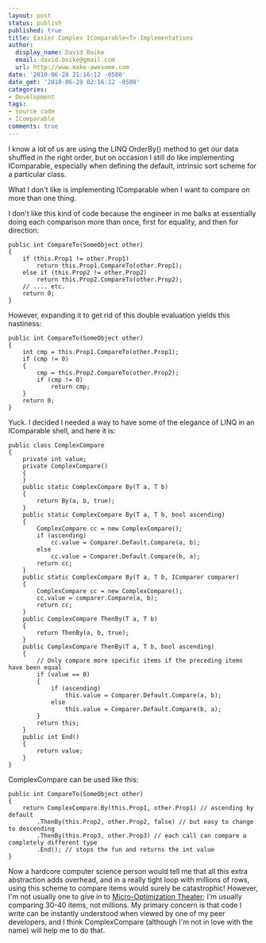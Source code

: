 ```yaml
---
layout: post
status: publish
published: true
title: Easier Complex IComparable<T> Implementations
author:
  display_name: David Boike
  email: david.boike@gmail.com
  url: http://www.make-awesome.com
date: '2010-06-28 21:16:12 -0500'
date_gmt: '2010-06-29 02:16:12 -0500'
categories:
- Development
tags:
- source code
- IComparable
comments: true
---
```

I know a lot of us are using the LINQ OrderBy() method to get our data shuffled in the right order, but on occasion I still do like implementing IComparable, especially when defining the default, intrinsic sort scheme for a particular class.

What I don't like is implementing IComparable when I want to compare on more than one thing.

I don't like this kind of code because the engineer in me balks at essentially doing each comparison more than once, first for equality, and then for direction:

    public int CompareTo(SomeObject other)
    {
        if (this.Prop1 != other.Prop1)
            return this.Prop1.CompareTo(other.Prop1);
        else if (this.Prop2 != other.Prop2)
            return this.Prop2.CompareTo(other.Prop2);
        // .... etc.
        return 0;
    }

However, expanding it to get rid of this double evaluation yields this nastiness:

    public int CompareTo(SomeObject other)
    {
        int cmp = this.Prop1.CompareTo(other.Prop1);
        if (cmp != 0)
        {
            cmp = this.Prop2.CompareTo(other.Prop2);
            if (cmp != 0)
                return cmp;
        }
        return 0;
    }

Yuck. I decided I needed a way to have some of the elegance of LINQ in an IComparable shell, and here it is:

    public class ComplexCompare
    {
        private int value;
        private ComplexCompare()
        {
        }
        public static ComplexCompare By(T a, T b)
        {
            return By(a, b, true);
        }
        public static ComplexCompare By(T a, T b, bool ascending)
        {
            ComplexCompare cc = new ComplexCompare();
            if (ascending)
                cc.value = Comparer.Default.Compare(a, b);
            else
                cc.value = Comparer.Default.Compare(b, a);
            return cc;
        }
        public static ComplexCompare By(T a, T b, IComparer comparer)
        {
            ComplexCompare cc = new ComplexCompare();
            cc.value = comparer.Compare(a, b);
            return cc;
        }
        public ComplexCompare ThenBy(T a, T b)
        {
            return ThenBy(a, b, true);
        }
        public ComplexCompare ThenBy(T a, T b, bool ascending)
        {
            // Only compare more specific items if the preceding items have been equal
            if (value == 0)
            {
                if (ascending)
                    this.value = Comparer.Default.Compare(a, b);
                else
                    this.value = Comparer.Default.Compare(b, a);
            }
            return this;
        }
        public int End()
        {
            return value;
        }
    }

ComplexCompare can be used like this:

    public int CompareTo(SomeObject other)
    {
        return ComplexCompare.By(this.Prop1, other.Prop1) // ascending by default
            .ThenBy(this.Prop2, other.Prop2, false) // but easy to change to descending
            .ThenBy(this.Prop3, other.Prop3) // each call can compare a completely different type
            .End(); // stops the fun and returns the int value
    }

Now a hardcore computer science person would tell me that all this extra abstraction adds overhead, and in a really tight loop with millions of rows, using this scheme to compare items would surely be catastrophic! However, I'm not usually one to give in to [Micro-Optimization Theater](http://www.codinghorror.com/blog/2009/01/the-sad-tragedy-of-micro-optimization-theater.html); I'm usually comparing 30-40 items, not millions. My primary concern is that code I write can be instantly understood when viewed by one of my peer developers, and I think ComplexCompare (although I'm not in love with the name) will help me to do that.
